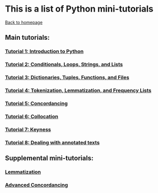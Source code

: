 # This is a list of Python mini-tutorials
[Back to homepage](README.md)

## Main tutorials:

### [Tutorial 1: Introduction to Python](Python_Tutorial_1.md)

### [Tutorial 2: Conditionals, Loops, Strings, and Lists](Python_Tutorial_2.md)

### [Tutorial 3: Dictionaries, Tuples, Functions, and Files](Python_Tutorial_3.md)

### [Tutorial 4: Tokenization, Lemmatization, and Frequency Lists](Python_Tutorial_4.md)

### [Tutorial 5: Concordancing](Python_Tutorial_5.md)

### [Tutorial 6: Collocation](Python_Tutorial_6.md)

### [Tutorial 7: Keyness](Python_Tutorial_7.md)

### [Tutorial 8: Dealing with annotated texts](Python_Tutorial_8.md)

## Supplemental mini-tutorials:

### [Lemmatization](PySupp1_lemmatization.md)

### [Advanced Concordancing](PySupp2_Concord.md)

